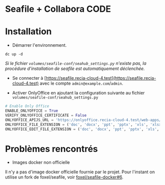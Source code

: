 Seafile + Collabora CODE
==========================

Installation
============

- Démarrer l'environnement.

```
dc up -d
```

*Si le fichier `volumes/seafile-conf/seahub_settings.py` n'existe pas, la procédure 
d'installation de seafile est automatiquement déclenchée.*

- Se connecter à [https://seafile.recia-cloud-4.test](https://seafile.recia-cloud-4.test) avec le compte `admin@example.com`/`admin`.

- Activer OnlyOffice en ajoutant la configuration suivante au fichier `volumes/seafile-conf/seahub_settings.py`

```python
# Enable Only Office
ENABLE_ONLYOFFICE = True
VERIFY_ONLYOFFICE_CERTIFICATE = False
ONLYOFFICE_APIJS_URL = 'https://onlyoffice.recia-cloud-4.test/web-apps/apps/api/documents/api.js'
ONLYOFFICE_FILE_EXTENSION = ('doc', 'docx', 'ppt', 'pptx', 'xls', 'xlsx', 'odt', 'fodt', 'odp', 'fodp', 'ods', 'fods')
ONLYOFFICE_EDIT_FILE_EXTENSION = ('doc', 'docx', 'ppt', 'pptx', 'xls', 'xlsx', 'odt', 'fodt', 'odp', 'fodp', 'ods', 'fods')
```

Problèmes rencontrés
====================

- Images docker non officielle

Il n'y a pas d'image docker officielle fournie par le projet. Pour l'instant on utilise un fork de foxel/seafile, voir 
[foxel/seafile-docker#6](https://github.com/foxel/seafile-docker/pull/6).


